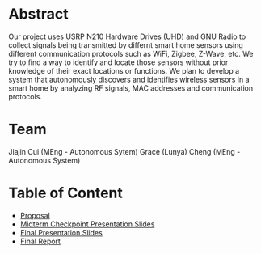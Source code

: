 # Abstract

Our project uses USRP N210 Hardware Drives (UHD) and GNU Radio to collect signals being transmitted by differnt smart home sensors using different communication protocols such as WiFi, Zigbee, Z-Wave, etc. We try to find a way to identify and locate those sensors without prior knowledge of their exact locations or functions. We plan to develop a system that autonomously discovers and identifies wireless sensors in a smart home by analyzing RF signals, MAC addresses and communication protocols.

# Team

Jiajin Cui (MEng - Autonomous Sytem)
Grace (Lunya) Cheng (MEng - Autonomous System)

# Table of Content

* [Proposal](proposal)
* [Midterm Checkpoint Presentation Slides](http://)
* [Final Presentation Slides](http://)
* [Final Report](report)
